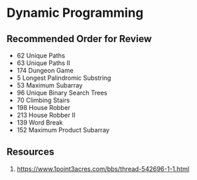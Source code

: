 # Dynamic Programming

## Recommended Order for Review
* 62 Unique Paths
* 63 Unique Paths II
* 174	Dungeon Game
* 5	Longest Palindromic Substring
* 53 Maximum Subarray
* 96 Unique Binary Search Trees
* 70 Climbing Stairs
* 198	House Robber
* 213	House Robber II
* 139	Word Break
* 152	Maximum Product Subarray

## Resources
1. https://www.1point3acres.com/bbs/thread-542696-1-1.html

